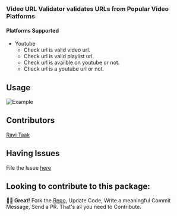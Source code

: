 ### Video URL Validator validates URLs from Popular Video Platforms

#### Platforms Supported

- Youtube
    - Check url is valid video url.
    - Check url is valid playlist url.
    - Check url is availble on youtube or not.
    - Check url is a youtube url or not.

## Usage

![Example](https://github.com/ravitaak/youtube_video_validator/blob/master/example/screenshots/example.png)


## Contributors

[Ravi Taak](https://www.linkedin.com/in/ravitaak/)



## Having Issues

File the Issue [here](https://github.com/ravitaak/youtube_video_validator/issues)

## Looking to contribute to this package:

**🤘🏻 Great!**
 Fork the [Repo](https://github.com/ravitaak/youtube_video_validator), Update Code, Write a meaningful Commit Message, Send a PR. That's all you need to Contribute.


